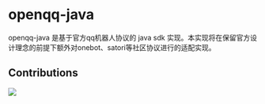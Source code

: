 # openqq-java

openqq-java 是基于官方qq机器人协议的 java sdk 实现。本实现将在保留官方设计理念的前提下额外对onebot、satori等社区协议进行的适配实现。



## Contributions

<a href="https://github.com/ByteForgeTech/openqq-java/graphs/contributors">
  <img src="https://contrib.rocks/image?repo=ByteForgeTech/openqq-java" />
</a>